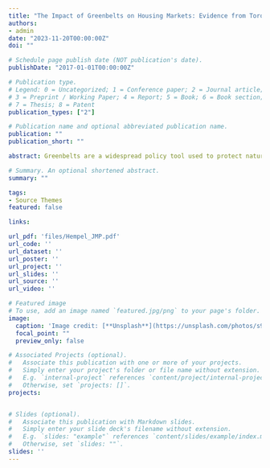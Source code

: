 ```yaml
---
title: "The Impact of Greenbelts on Housing Markets: Evidence from Toronto"
authors:
- admin
date: "2023-11-20T00:00:00Z"
doi: ""

# Schedule page publish date (NOT publication's date).
publishDate: "2017-01-01T00:00:00Z"

# Publication type.
# Legend: 0 = Uncategorized; 1 = Conference paper; 2 = Journal article;
# 3 = Preprint / Working Paper; 4 = Report; 5 = Book; 6 = Book section;
# 7 = Thesis; 8 = Patent
publication_types: ["2"]

# Publication name and optional abbreviated publication name.
publication: ""
publication_short: ""

abstract: Greenbelts are a widespread policy tool used to protect natural spaces from urban sprawl. With rising housing costs in many metropolitan areas, numerous questions have been raised about the impact of greenbelts on housing markets. Yet despite the intense policy debate, there is little empirical evidence to assess how greenbelts affect housing supply and prices across a metropolitan region. In this paper, I set out a new approach to estimate the impact of greenbelt policies on housing market outcomes and use it to evaluate the introduction of the world's largest contiguous greenbelt, which formed a protected zone around Toronto in the early 2000s. Using rich project-level data on housing developments, I first show that the Ontario Greenbelt affected housing development patterns, where restricted, developable census tracts saw less housing built relative to unrestricted tracts. Next, to quantify the effects across the metropolitan area, I build an estimable model of housing supply and demand with heterogeneous supply elasticities at the census tract level. I estimate the model using instrumental variable approaches including a novel heritage designations instrument. Using the estimated model, I simulate the scenario in which no Greenbelt was implemented, finding that the Greenbelt led to an average increase in housing costs of 2.25%; this corresponds to an increase in housing rent of around C$550 a year. In addition, I show that had the Greenbelt been paired with a small relaxation of zoning regulations within the city, these negative consequences from the Greenbelt would disappear, suggesting a viable alternative to developing greenbelts in the face of rising housing prices.

# Summary. An optional shortened abstract.
summary: ""

tags:
- Source Themes
featured: false

links:

url_pdf: 'files/Hempel_JMP.pdf'
url_code: ''
url_dataset: ''
url_poster: ''
url_project: ''
url_slides: ''
url_source: ''
url_video: ''

# Featured image
# To use, add an image named `featured.jpg/png` to your page's folder. 
image:
  caption: 'Image credit: [**Unsplash**](https://unsplash.com/photos/s9CC2SKySJM)'
  focal_point: ""
  preview_only: false

# Associated Projects (optional).
#   Associate this publication with one or more of your projects.
#   Simply enter your project's folder or file name without extension.
#   E.g. `internal-project` references `content/project/internal-project/index.md`.
#   Otherwise, set `projects: []`.
projects:


# Slides (optional).
#   Associate this publication with Markdown slides.
#   Simply enter your slide deck's filename without extension.
#   E.g. `slides: "example"` references `content/slides/example/index.md`.
#   Otherwise, set `slides: ""`.
slides: ''
---
```

